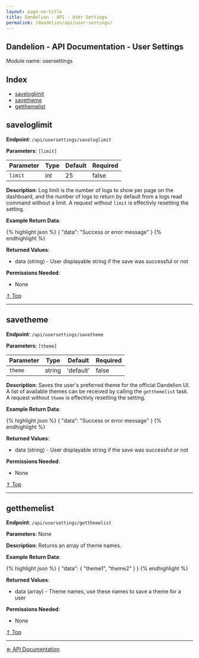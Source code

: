 ```yaml
---
layout: page-no-title
title: Dandelion - API - User Settings
permalink: /dandelion/api/user-settings/
---
```


Dandelion - API Documentation - User Settings
---------------------------------------------

Module name: usersettings

Index
-----

- [saveloglimit](#saveloglimit)
- [savetheme](#savetheme)
- [getthemelist](#getthemelist)

saveloglimit
------------

**Endpoint**: `/api/usersettings/saveloglimit`

**Parameters**: `[limit]`

| Parameter | Type   | Default | Required |
|-----------|--------|---------|----------|
| `limit`   | int    | 25      | false    |

**Description**: Log limit is the number of logs to show per page on the dashboard, and the number of logs to return by default from a logs read command without a limit. A request without `limit` is effectivly resetting the setting.

**Example Return Data**:

{% highlight json %}
{
	"data": "Success or error message"
}
{% endhighlight %}

**Returned Values**:

- data (string) - User displayable string if the save was successful or not

**Permissions Needed**:

- None

[&#8657; Top](#index)

* * * * *

savetheme
---------

**Endpoint**: `/api/usersettings/savetheme`

**Parameters**: `[theme]`

| Parameter | Type   | Default   | Required |
|-----------|--------|-----------|----------|
| `theme`   | string | 'default' | false    |

**Description**: Saves the user's preferred theme for the official Dandelion UI. A list of available themes can be received by calling the `getthemelist` task. A request without `theme` is effectivly resetting the setting.

**Example Return Data**:

{% highlight json %}
{
	"data": "Success or error message"
}
{% endhighlight %}

**Returned Values**:

- data (string) - User displayable string if the save was successful or not

**Permissions Needed**:

- None

[&#8657; Top](#index)

* * * * *

getthemelist
------------

**Endpoint**: `/api/usersettings/getthemelist`

**Parameters**: None

**Description**: Returns an array of theme names.

**Example Return Data**:

{% highlight json %}
{
	"data": {
		"theme1",
		"theme2"
	}
}
{% endhighlight %}

**Returned Values**:

- data (array) - Theme names, use these names to save a theme for a user

**Permissions Needed**:

- None

[&#8657; Top](#index)

* * * * *

[&#8656; API Documentation](/dandelion/api)
